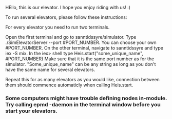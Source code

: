HEllo, this is our elevator. I hope you enjoy riding with us! :)

To run several elevators, please follow these instructions:

For every elevator you need to run two terminals. 

Open the first terminal and go to sanntidssyre/simulator. 
Type ./SimElevatorServer --port #PORT_NUMBER. You can choose your own #PORT_NUMBER.
On the other terminal, navigate to sanntidssyre and type iex -S mix. In the iex> shell type Heis.start("some_unique_name", #PORT_NUMBER)
Make sure that it is the same port number as for the simulator. "Some_unique_name" can be any string as long as you don't have the same name for several elevators.

Repeat this for as many elevators as you would like, connection between them should commence automaticly when calling Heis.start.

### Some computers might have trouble defining nodes in-module. Try calling epmd -daemon in the terminal window before you start your elevators. ###

